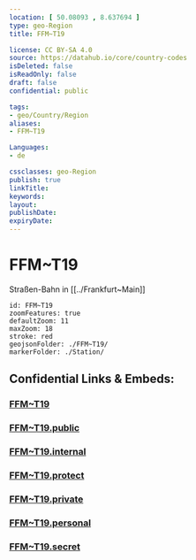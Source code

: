 ```yaml
---
location: [ 50.08093 , 8.637694 ] 
type: geo-Region
title: FFM~T19

license: CC BY-SA 4.0
source: https://datahub.io/core/country-codes
isDeleted: false
isReadOnly: false
draft: false
confidential: public

tags:
- geo/Country/Region
aliases:
- FFM~T19

Languages:
- de

cssclasses: geo-Region
publish: true
linkTitle: 
keywords: 
layout: 
publishDate: 
expiryDate: 
---
```


# FFM~T19

Straßen-Bahn in [[../Frankfurt~Main]] 

```leaflet
id: FFM~T19
zoomFeatures: true 
defaultZoom: 11 
maxZoom: 18
stroke: red
geojsonFolder: ./FFM~T19/
markerFolder: ./Station/
```


## Confidential Links & Embeds: 

### [FFM~T19](/_Standards/Earth/Continent/Europe/Europe~Central/Germany/Germany~West/Hessen/counties~Hessen/Frankfurt~Main/FFM~T19.md) 

### [FFM~T19.public](/_public/Earth/Continent/Europe/Europe~Central/Germany/Germany~West/Hessen/counties~Hessen/Frankfurt~Main/FFM~T19.public.md) 

### [FFM~T19.internal](/_internal/Earth/Continent/Europe/Europe~Central/Germany/Germany~West/Hessen/counties~Hessen/Frankfurt~Main/FFM~T19.internal.md) 

### [FFM~T19.protect](/_protect/Earth/Continent/Europe/Europe~Central/Germany/Germany~West/Hessen/counties~Hessen/Frankfurt~Main/FFM~T19.protect.md) 

### [FFM~T19.private](/_private/Earth/Continent/Europe/Europe~Central/Germany/Germany~West/Hessen/counties~Hessen/Frankfurt~Main/FFM~T19.private.md) 

### [FFM~T19.personal](/_personal/Earth/Continent/Europe/Europe~Central/Germany/Germany~West/Hessen/counties~Hessen/Frankfurt~Main/FFM~T19.personal.md) 

### [FFM~T19.secret](/_secret/Earth/Continent/Europe/Europe~Central/Germany/Germany~West/Hessen/counties~Hessen/Frankfurt~Main/FFM~T19.secret.md)

